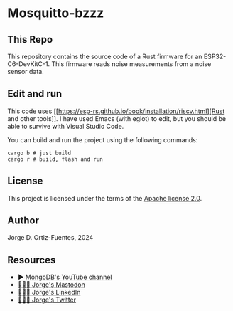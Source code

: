 # Mosquitto-bzzz

## This Repo

This repository contains the source code of a Rust firmware for an ESP32-C6-DevKitC-1.  This firmware reads noise
measurements from a noise sensor data.

## Edit and run

This code uses [[https://esp-rs.github.io/book/installation/riscv.html][Rust and other tools]]. I have used Emacs (with eglot)
to edit, but you should be able to survive with Visual Studio Code.

You can build and run the project using the following commands:

```console
cargo b # just build
cargo r # build, flash and run
```

## License

This project is licensed under the terms of the [Apache license 2.0](./LICENSE.txt).

## Author

Jorge D. Ortiz-Fuentes, 2024

## Resources

- [▶️ MongoDB's YouTube channel](https://www.youtube.com/c/MongoDBofficial)
- [🙋🏻‍♂️ Jorge's Mastodon](https://fosstodon.org/@jdortiz)
- [🧑🏻‍💻 Jorge's LinkedIn](https://www.linkedin.com/in/jorgeortiz/)
- [🙋🏻‍♂️ Jorge's Twitter](https://twitter.com/jdortiz)
